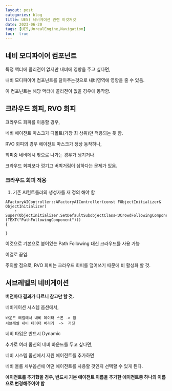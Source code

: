 ```yaml
---
layout: post
categories: blog
title: UE5) 네비게이션 관련 이것저것
date: 2023-06-20
tags: [UE5,UnrealEngine,Navigation]
toc:  true
---
```


## 네비 모디파이어 컴포넌트

특정 액터에 콜리전이 없지만 내비에 영향을 주고 싶다면,   

내비 모디파이어 컴포넌트를 달아주는것으로 내비영역에 영향을 줄 수 있음.   

이 컴포넌트는 해당 액터에 콜리전이 없을 경우에 동작함.   



## 크라우드 회피, RVO 회피
크라우드 회피를 이용할 경우,   

네비 에이전트 마스크가 디폴트(가장 최 상위)만 적용되는 듯 함.   


RVO 회피의 경우 에이전트 마스크가 정상 동작하나,   

회피중 네비메시 밖으로 나가는 경우가 생기거나   

크라우드 회피보다 낑기고 버벅거림이 심하다는 문제가 있음.


### 크라우드 회피 적용

1. 기존 AI컨트롤러의 생성자를 재 정의 해야 함
```
AFactoryAIController::AFactoryAIController(const FObjectInitializer& ObjectInitializer)
	: Super(ObjectInitializer.SetDefaultSubobjectClass<UCrowdFollowingComponent>(TEXT("PathFollowingComponent")))
{
	
}
```
이것으로 기본으로 붙어있는 Path Following 대신 크라우드를 사용 가능   
 
이걸로 끝임.   

주의할 점으로, RVO 회피는 크라우드 회피를 덮어쓰기 때문에 비 활성화 할 것.





## 서브레벨의 네비게이션

**버전마다 결과가 다르니 참고만 할 것.**

네비게이션 시스템 옵션에서,   
```
바운드 레벨에서 내비 데이터 스폰 -> 참   
서브레벨 내비 데이터 버리기  ->  거짓   
```
네비 타입은 반드시 Dynamic


추가로 여러 옵션의 네비 바운드를 두고 싶다면,   

네비 시스템 옵션에서 지원 에이전트를 추가하면    

네비 볼륨 세부옵션에 어떤 에이전트를 사용할 것인지 선택할 수 있게 된다.   

**에이전트를 추가했을 경우, 반드시 기본 에이전트 이름을 추가한 에이전트중 하나의 이름으로 변경해주어야 함**

